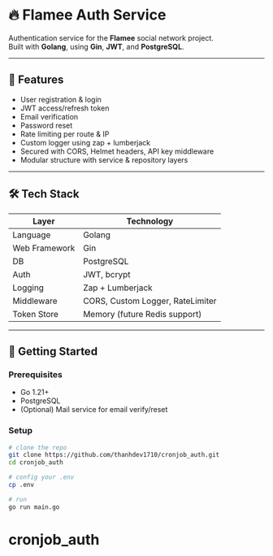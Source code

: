 # 🔥 Flamee Auth Service

Authentication service for the **Flamee** social network project.  
Built with **Golang**, using **Gin**, **JWT**, and **PostgreSQL**.

---

## 📌 Features

- User registration & login
- JWT access/refresh token
- Email verification
- Password reset
- Rate limiting per route & IP
- Custom logger using zap + lumberjack
- Secured with CORS, Helmet headers, API key middleware
- Modular structure with service & repository layers

---

## 🛠️ Tech Stack

| Layer         | Technology                       |
| ------------- | -------------------------------- |
| Language      | Golang                           |
| Web Framework | Gin                              |
| DB            | PostgreSQL                       |
| Auth          | JWT, bcrypt                      |
| Logging       | Zap + Lumberjack                 |
| Middleware    | CORS, Custom Logger, RateLimiter |
| Token Store   | Memory (future Redis support)    |

---

## 🚀 Getting Started

### Prerequisites

- Go 1.21+
- PostgreSQL
- (Optional) Mail service for email verify/reset

### Setup

```bash
# clone the repo
git clone https://github.com/thanhdev1710/cronjob_auth.git
cd cronjob_auth

# config your .env
cp .env

# run
go run main.go
```
# cronjob_auth
